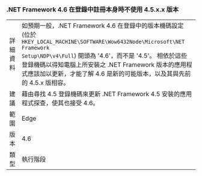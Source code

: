 ### <a name="the-net-framework-46-does-not-use-a-45xx-version-when-registering-itself-in-the-registry"></a>.NET Framework 4.6 在登錄中註冊本身時不使用 4.5.x.x 版本

|   |   |
|---|---|
|詳細資料|如預期一般，.NET Framework 4.6 在登錄中的版本機碼設定 (位於 <code>HKEY_LOCAL_MACHINE\SOFTWARE\Wow6432Node\Microsoft\NET Framework Setup\NDP\v4\Full</code>) 開頭為 '4.6'，而不是 '4.5'。 相依於這些登錄機碼以得知電腦上所安裝之 .NET Framework 版本的應用程式應該加以更新，才能了解 4.6 是新的可能版本，以及其與先前的 4.5.x 版相容。|
|建議|藉由尋找 4.5 登錄機碼來更新 .NET Framework 4.5 安裝的應用程式探查，使其也接受 4.6。|
|範圍|Edge|
|版本|4.6|
|類型|執行階段|

